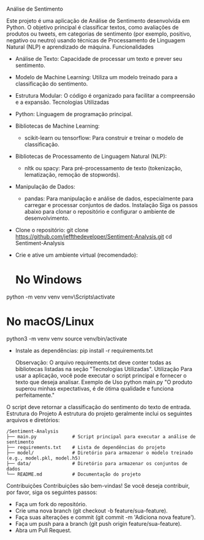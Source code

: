 Análise de Sentimento

Este projeto é uma aplicação de Análise de Sentimento desenvolvida em Python. O objetivo principal é classificar textos, como avaliações de produtos ou tweets, em categorias de sentimento (por exemplo, positivo, negativo ou neutro) usando técnicas de Processamento de Linguagem Natural (NLP) e aprendizado de máquina.
Funcionalidades
 * Análise de Texto: Capacidade de processar um texto e prever seu sentimento.
 * Modelo de Machine Learning: Utiliza um modelo treinado para a classificação do sentimento.
 * Estrutura Modular: O código é organizado para facilitar a compreensão e a expansão.
Tecnologias Utilizadas
 * Python: Linguagem de programação principal.
 * Bibliotecas de Machine Learning:
   * scikit-learn ou tensorflow: Para construir e treinar o modelo de classificação.
 * Bibliotecas de Processamento de Linguagem Natural (NLP):
   * nltk ou spacy: Para pré-processamento de texto (tokenização, lematização, remoção de stopwords).
 * Manipulação de Dados:
   * pandas: Para manipulação e análise de dados, especialmente para carregar e processar conjuntos de dados.
Instalação
Siga os passos abaixo para clonar o repositório e configurar o ambiente de desenvolvimento.
 * Clone o repositório:
   git clone https://github.com/jeffthedeveloper/Sentiment-Analysis.git
cd Sentiment-Analysis

 * Crie e ative um ambiente virtual (recomendado):
   # No Windows
python -m venv venv
venv\Scripts\activate

# No macOS/Linux
python3 -m venv venv
source venv/bin/activate

 * Instale as dependências:
   pip install -r requirements.txt

   Observação: O arquivo requirements.txt deve conter todas as bibliotecas listadas na seção "Tecnologias Utilizadas".
Utilização
Para usar a aplicação, você pode executar o script principal e fornecer o texto que deseja analisar.
Exemplo de Uso
python main.py "O produto superou minhas expectativas, é de ótima qualidade e funciona perfeitamente."

O script deve retornar a classificação do sentimento do texto de entrada.
Estrutura do Projeto
A estrutura do projeto geralmente inclui os seguintes arquivos e diretórios:

```plaintext
/Sentiment-Analysis
├── main.py             # Script principal para executar a análise de sentimento
├── requirements.txt    # Lista de dependências do projeto
├── model/              # Diretório para armazenar o modelo treinado (e.g., model.pkl, model.h5)
├── data/               # Diretório para armazenar os conjuntos de dados
└── README.md           # Documentação do projeto
```

Contribuições
Contribuições são bem-vindas! Se você deseja contribuir, por favor, siga os seguintes passos:
 * Faça um fork do repositório.
 * Crie uma nova branch (git checkout -b feature/sua-feature).
 * Faça suas alterações e commit (git commit -m 'Adiciona nova feature').
 * Faça um push para a branch (git push origin feature/sua-feature).
 * Abra um Pull Request.
